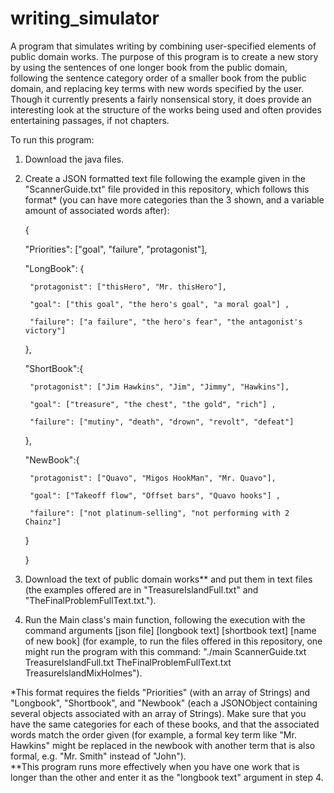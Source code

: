 # writing_simulator
A program that simulates writing by combining user-specified elements of public domain works. The purpose of this program is to create a new story by using the sentences of one longer book from the public domain, following the sentence category order of a smaller book from the public domain, and replacing key terms with new words specified by the user. Though it currently presents a fairly nonsensical story, it does provide an interesting look at the structure of the works being used and often provides entertaining passages, if not chapters. 

To run this program: 
1. Download the java files. 
2. Create a JSON formatted text file following the example given in the "ScannerGuide.txt" file provided in this repository, which follows this format* (you can have more categories than the 3 shown, and a variable amount of associated words after):

    {
    
      "Priorities": ["goal", "failure", "protagonist"],
      
      "LongBook": {
      
        "protagonist": ["thisHero", "Mr. thisHero"],	
        
        "goal": ["this goal", "the hero's goal", "a moral goal"] ,
        
        "failure": ["a failure", "the hero's fear", "the antagonist's victory"]
        

      },
      
      "ShortBook":{
      
        "protagonist": ["Jim Hawkins", "Jim", "Jimmy", "Hawkins"],	
        
        "goal": ["treasure", "the chest", "the gold", "rich"] ,
        
        "failure": ["mutiny", "death", "drown", "revolt", "defeat"]
        
      },

      "NewBook":{
      
        "protagonist": ["Quavo", "Migos HookMan", "Mr. Quavo"],	
        
        "goal": ["Takeoff flow", "Offset bars", "Quavo hooks"] ,
        
        "failure": ["not platinum-selling", "not performing with 2 Chainz"]
        
      }

    }
3. Download the text of public domain works** and put them in text files (the examples offered are in "TreasureIslandFull.txt" and "TheFinalProblemFullText.txt.").
4. Run the Main class's main function, following the execution with the command arguments [json file] [longbook text] [shortbook text] [name of new book] (for example, to run the files offered in this repository, one might run the program with this command: "./main ScannerGuide.txt TreasureIslandFull.txt TheFinalProblemFullText.txt TreasureIslandMixHolmes"). 


*This format requires the fields "Priorities" (with an array of Strings) and "Longbook", "Shortbook", and "Newbook" (each a JSONObject containing several objects associated with an array of Strings). Make sure that you have the same categories for each of these books, and that the associated words match the order given (for example, a formal key term like "Mr. Hawkins" might be replaced in the newbook with another term that is also formal, e.g. "Mr. Smith" instead of "John"). <br />
**This program runs more effectively when you have one work that is longer than the other and enter it as the "longbook text" argument in step 4.
